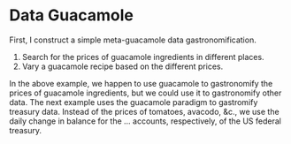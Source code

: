 Data Guacamole
=====
First, I construct a simple meta-guacamole data gastronomification.

1. Search for the prices of guacamole ingredients in different places.
2. Vary a guacamole recipe based on the different prices.

In the above example, we happen to use guacamole to gastronomify the prices
of guacamole ingredients, but we could use it to gastronomify other data.
The next example uses the guacamole paradigm to gastromify treasury data.
Instead of the prices of tomatoes, avacodo, &c., we use the daily change in
balance for the ... accounts, respectively, of the US federal treasury.

